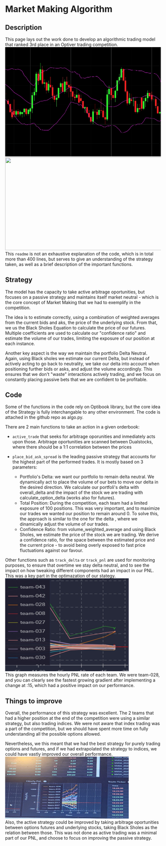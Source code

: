 # Market Making Algorithm

## Description
This page lays out the work done to develop an algorithmic trading model that ranked 3rd place in an Optiver trading competition.
![alt text](assets/Options.png)
<img src="assets/Options.jpg" width="600" height="300">
This `readme` is not an exhaustive explanation of the code, which is in total more than 400 lines, but serves to give an understanding of the strategy taken, as well as a brief description of the important functions.

## Strategy
The model has the capacity to take active arbitrage oportunities, but focuses on a passive strategy and maintains itself market neutral - which is the core concept of Market Making that we had to exemplify in the competition.

The idea is to estimate correctly, using a combination of weighted averages from the current bids and aks, the price of the underlying stock. From that, we us the Black Sholes Equation to calculate the price of our futures. Multiple coefficients are used to calculate our "confidence ratio" and estimate the volume of our trades, limiting the exposure of our position at each instance.

Another key aspect is the way we maintain the portfolio Delta Neutral. Again, using Black sholes we estimate our current Delta, but instead of actively acting to go back to neutrality, we take our delta into account when positioning further bids or asks, and adjust the volume accordingly. This ensures that we don't "waste" interactions actively trading, and we focus on constantly placing passive bets that we are confident to be profitable.

## Code 
Some of the functions in the code rely on Optibook library, but the core idea of the Strategy is fully interchangable to any other environment. The code is attached in the github repo as algo.py.

There are 2 main functions to take an action in a given orderbook:
- `active_trade` that seeks for arbitrage oporunities and inmediately acts upon those. Arbitrage oportunities are scanned between Dualstocks, where there should be a 1:1 correlation between the prices

- `place_bid_ask_spread` is the leading passive strategy that accounts for the highest part of the performed trades. It is mostly based on 3 parameters:
  - Portfolio's Delta: we want our portfolio to remain delta neutral. We dynamically act to place the volume of our bets to move our delta in the desired direction. We calculate our portfoli's delta with overall_delta and the impact of the stock we are trading with calculate_option_delta (works also for futures).
  - Total Position: During the competition, each team had a limited exposure of 100 positions. This was very important, and to maximize our trades we wanted our position to remain around 0. To solve this, the approach is similar to the one for the delta , where we dinamically adjust the volume of our trades.
  - Confidence Ratio: from volume_weighted_average and using Black Sholes, we estimate the price of the stock we are trading. We derive a confidence ratio, for the space between the estimated price and the current price - to avoid being overly exposed to fast price fluctuations against our favour.
 
Other functions such as `track_delta` or `track_pnl` are used for monitoring purposes, to ensure that overtime we stay delta neutral, and to see the impact on how tweaking different components had an impact in our PNL. This was a key part in the optimazation of our stategy.
<img src="assets/pnl.jpg" width="400" height="300">
<br>
This graph measures the hourly PNL rate of each team. We were team-028, and you can clearly see the fastest growing gradient after implementing a change at :15, which had a positive impact on our performance.

## Things to improve

Overall, the performance of this strategy was excellent. The 2 teams that had a higher position at the end of the competition were using a similar strategy, but also trading indices. We were not aware that index trading was a part of the competition, but we should have spent more time on fully understanding all the possible options allowed.

Nevertheless, we this meant that we had the best strategy for purely trading options and futures, and if we had extrapolated the strategy to indices, we could have vastly improved our overall performance.
<img src="assets/graph.jpg" width="400" height="200">
<br>
Also, the active strategy could be improved by taking arbitrage oportunities between options futures and underlying stocks, taking Black Sholes as the relation between those. This was not done as active trading was a minimal part of our PNL, and choose to focus on improving the passive strategy.


